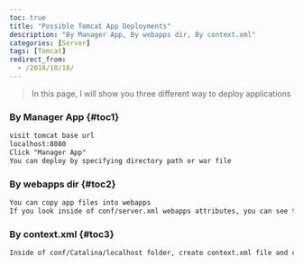 ```yaml
---
toc: true
title: "Possible Tomcat App Deployments"
description: "By Manager App, By webapps dir, By context.xml"
categories: [Server]
tags: [Tomcat]
redirect_from:
  - /2018/10/18/
---
```


> In this page, I will show you three different way to deploy applications

### By Manager App {#toc1}

```md
visit tomcat base url
localhost:8080
Click "Manager App"
You can deploy by specifying directory path or war file
```

### By webapps dir {#toc2}

```md
You can copy app files into webapps
If you look inside of conf/server.xml webapps attributes, you can see that tomcat automatically deploy application within webapps dir
```

### By context.xml {#toc3}

```md
Inside of conf/Catalina/localhost folder, create context.xml file and configue your app deployment.
```


